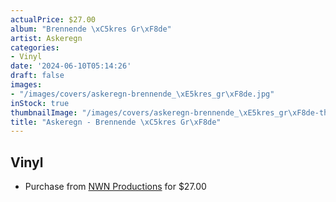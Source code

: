 ```yaml
---
actualPrice: $27.00
album: "Brennende \xC5kres Gr\xF8de"
artist: Askeregn
categories:
- Vinyl
date: '2024-06-10T05:14:26'
draft: false
images:
- "/images/covers/askeregn-brennende_\xE5kres_gr\xF8de.jpg"
inStock: true
thumbnailImage: "/images/covers/askeregn-brennende_\xE5kres_gr\xF8de-thumb.jpg"
title: "Askeregn - Brennende \xC5kres Gr\xF8de"
---
```


## Vinyl
* Purchase from [NWN Productions](http://shop.nwnprod.com/index.php?route=product/product&path=75&product_id=51130&sort=pd.name&order=ASC) for $27.00
